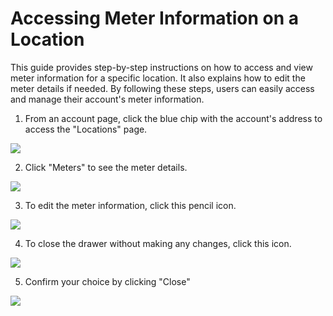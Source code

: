 # Accessing Meter Information on a Location

This guide provides step-by-step instructions on how to access and view meter information for a specific location. It also explains how to edit the meter details if needed. By following these steps, users can easily access and manage their account's meter information.

1. From an account page, click the blue chip with the account's address to access the "Locations" page.

![](https://ajeuwbhvhr.cloudimg.io/colony-recorder.s3.amazonaws.com/files/2023-12-28/3553c82a-a743-44b7-a47f-d1de4699ab14/ascreenshot.jpeg?tl_px=0,0&br_px=1719,961&force_format=jpeg&q=100&width=1120.0&wat=1&wat_opacity=0.7&wat_gravity=northwest&wat_url=https://colony-recorder.s3.us-west-1.amazonaws.com/images/watermarks/FB923C_standard.png&wat_pad=277,186)

2. Click "Meters" to see the meter details.

![](https://ajeuwbhvhr.cloudimg.io/colony-recorder.s3.amazonaws.com/files/2023-12-28/3f652ec0-338d-48f7-a1c2-7668c3bbbd31/ascreenshot.jpeg?tl_px=0,0&br_px=1719,961&force_format=jpeg&q=100&width=1120.0&wat=1&wat_opacity=0.7&wat_gravity=northwest&wat_url=https://colony-recorder.s3.us-west-1.amazonaws.com/images/watermarks/FB923C_standard.png&wat_pad=182,267)

3. To edit the meter information, click this pencil icon.

![](https://ajeuwbhvhr.cloudimg.io/colony-recorder.s3.amazonaws.com/files/2023-12-28/0a5c364d-0116-4585-947b-23c557960e80/ascreenshot.jpeg?tl_px=1460,213&br_px=3180,1174&force_format=jpeg&q=100&width=1120.0&wat=1&wat_opacity=0.7&wat_gravity=northwest&wat_url=https://colony-recorder.s3.us-west-1.amazonaws.com/images/watermarks/FB923C_standard.png&wat_pad=524,277)

4. To close the drawer without making any changes, click this icon.

![](https://ajeuwbhvhr.cloudimg.io/colony-recorder.s3.amazonaws.com/files/2023-12-28/7e752847-e1b1-4275-bce3-f9c0ac7df734/ascreenshot.jpeg?tl_px=1622,0&br_px=3342,961&force_format=jpeg&q=100&width=1120.0&wat=1&wat_opacity=0.7&wat_gravity=northwest&wat_url=https://colony-recorder.s3.us-west-1.amazonaws.com/images/watermarks/FB923C_standard.png&wat_pad=523,14)

5. Confirm your choice by clicking "Close"

![](https://ajeuwbhvhr.cloudimg.io/colony-recorder.s3.amazonaws.com/files/2023-12-28/b561c7dc-723f-4b6d-be0a-c1a6cc5cf995/ascreenshot.jpeg?tl_px=1312,465&br_px=3032,1426&force_format=jpeg&q=100&width=1120.0&wat=1&wat_opacity=0.7&wat_gravity=northwest&wat_url=https://colony-recorder.s3.us-west-1.amazonaws.com/images/watermarks/FB923C_standard.png&wat_pad=523,277)


